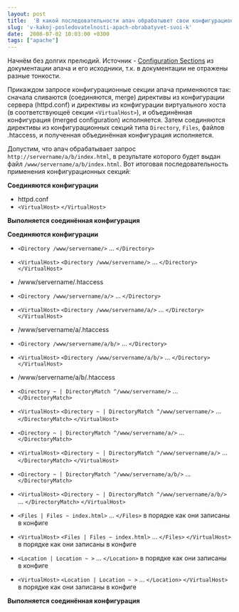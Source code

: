 ```yaml
---
layout: post
title:  'В какой последовательности апач обрабатывет свои конфигурационные секции. '
slug: 'v-kakoj-posledovatelnosti-apach-obrabatyvet-svoi-k'
date:  2008-07-02 10:03:00 +0300
tags: ["apache"]
---
```


Начнём без долгих прелюдий. Источник - [Configuration Sections](http://httpd.apache.org/docs/2.2/sections.html)
из документации апача и его исходники, т.к. в документации не отражены разные тонкости.

Прикаждом запросе конфигурационные секции апача применяются так: сначала сливаются (соединяются, merge)
директивы из конфигурации сервера (httpd.conf) и директивы из конфигурации виртуального хоста (в соответствующеё секции ``<VirtualHost>``), и объединённая конфигурация (merged configuration) исполняется. Затем соединяются директивы из конфигурационных секций типа `Directory`, `Files`, файлов .htaccess, и полученная объединённая конфигурация исполняется.

Допустим, что апач обрабатывает запрос `http://servername/a/b/index.html`, в результате которого будет выдан файл
`/www/servername/a/b/index.html`. Вот итоговая последовательность применения конфигурационных секций:

**Соединяются конфигурации**

* httpd.conf
* `<VirtualHost>` `</VirtualHost>`

**Выполняется соединённая конфигурация**

**Соединяются конфигурации**

* `<Directory /www/servername/>` ... `</Directory>`
* `<VirtualHost>` `<Directory /www/servername/>` ... `</Directory>` `</VirtualHost>`
* /www/servername/.htaccess
* `<Directory /www/servername/a/>` ... `</Directory>`
* `<VirtualHost>` `<Directory /www/servername/a/>` ... `</Directory>` `</VirtualHost>`
* /www/servername/a/.htaccess
* `<Directory /www/servername/a/b/>` ... `</Directory>`
* `<VirtualHost>` `<Directory /www/servername/a/b/>` ... `</Directory>` `</VirtualHost>`
* /www/servername/a/b/.htaccess

* `<Directory ~ | DirectoryMatch ^/www/servername/>` ... `</DirectoryMatch>`
* `<VirtualHost>` `<Directory ~ | DirectoryMatch ^/www/servername/>` ... `</DirectoryMatch>` `</VirtualHost>`
* `<Directory ~ | DirectoryMatch ^/www/servername/a/>` ... `</DirectoryMatch>`
* `<VirtualHost>` `<Directory ~ | DirectoryMatch ^/www/servername/a/>` ... `</DirectoryMatch>` `</VirtualHost>`
* `<Directory ~ | DirectoryMatch ^/www/servername/a/b/>` ... `</DirectoryMatch>`
* `<VirtualHost>` `<Directory ~ | DirectoryMatch ^/www/servername/a/b/>` ... `</DirectoryMatch>` `</VirtualHost>`

* `<Files | Files ~ index.html>` ... `</Files>`  в порядке как они записаны в конфиге
* `<VirtualHost>` `<Files | Files ~ index.html>` ... `</Files>` `</VirtualHost>` в порядке как они записаны в конфиге

* `<Location | Location ~ >` ... `</Location>` в порядке как они записаны в конфиге
* `<VirtualHost>` `<Location | Location ~ >` ... `</Location>` `</VirtualHost>` в порядке как они записаны в конфиге

**Выполняется соединённая конфигурация**


